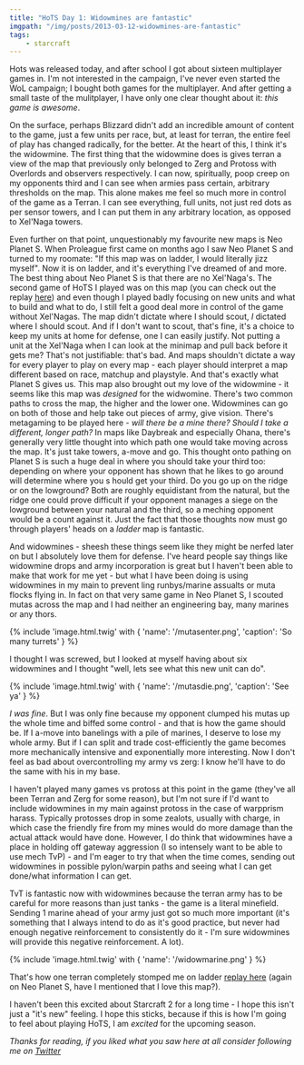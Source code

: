 ```yaml
---
title: "HoTS Day 1: Widowmines are fantastic"
imgpath: "/img/posts/2013-03-12-widowmines-are-fantastic"
tags:
    - starcraft
---
```


Hots was released today, and after school I got about sixteen multiplayer games in. I'm not interested in the campaign, 
I've never even started the WoL campaign; I bought both games for the multiplayer. And after getting a small taste of 
the mulitplayer, I have only one clear thought about it: _this game is awesome_.

On the surface, perhaps Blizzard didn't add an incredible amount of content to the game, just a few units per race, 
but, at least for terran, the entire feel of play has changed radically, for the better. At the heart of this, I think 
it's the widowmine. The first thing that the widowmine does is gives terran a view of the map that previously only 
belonged to Zerg and Protoss with Overlords and observers respectively. I can now, spiritually, poop creep on my opponents 
third and I can see when armies pass certain, arbitrary thresholds on the map. This alone makes me feel so much more in 
control of the game as a Terran. I can see everything, full units, not just red dots as per sensor towers, and I can put 
them in any arbitrary location, as opposed to Xel'Naga towers.

Even further on that point, unquestionably my favourite new maps is Neo Planet S. When Proleague first came on months 
ago I saw Neo Planet S and turned to my roomate: "If this map was on ladder, I would literally jizz myself". Now it is 
on ladder, and it's everything I've dreamed of and more. The best thing about Neo Planet S is that there are no Xel'Naga's. 
The second game of HoTS I played was on this map (you can check out the replay 
[here](http://fgtstarcraft.com/index.php?page=viewTopic.php&tid=115)) and even though I played badly focusing on 
new units and what to build and what to do, I still felt a good deal more in control of the game without Xel'Nagas. 
The map didn't dictate where I should scout, _I_ dictated where I should scout. And if I don't want to scout, that's fine, 
it's a choice to keep my units at home for defense, one I can easily justify. Not putting a unit at the Xel'Naga when 
I can look at the minimap and pull back before it gets me? That's not justifiable: that's bad. And maps shouldn't 
dictate a way for every player to play on every map - each player should interpret a map different based on race, 
matchup and playstyle. And that's exactly what Planet S gives us. This map also brought out my love of the widowmine - 
it seems like this map was _designed_ for the widwomine. There's two common paths to cross the map, the higher and 
the lower one. Widowmines can go on both of those and help take out pieces of army, give vision. There's metagaming to 
be played here - _will there be a mine there? Should I take a different, longer path?_ In maps like Daybreak and 
especially Ohana, there's generally very little  thought into which path one would take moving across the map. 
It's just take towers, a-move and go. This thought onto pathing on Planet S is such a huge deal in where you should 
take your third too: depending on where your opponent has shown that he likes to go around will determine where you s
hould get your third. Do you go up on the ridge or on the lowground? Both are roughly equidistant from the natural, 
but the ridge one could prove difficult if your opponent manages a siege on the lowground between your natural and the 
third, so a meching opponent would be a count against it. Just the fact that those thoughts now must go through players' 
heads on a _ladder_ map is fantastic.

And widowmines - sheesh these things seem like they might be nerfed later on but I absolutely love them for defense. 
I've heard people say things like widowmine drops and army incorporation is great but I haven't been able to make that 
work for me yet - but what I have been doing is using widowmines in my main to prevent ling runbys/marine assualts or 
muta flocks flying in. In fact on that very same game in Neo Planet S, I scouted mutas across the map and I had neither 
an engineering bay, many marines or any thors.

{% include 'image.html.twig' with {
    'name': '/mutasenter.png',
    'caption': 'So many turrets'
} %}

I thought I was screwed, but I looked at myself having about six widowmines and I thought "well, lets see what this 
new unit can do".

{% include 'image.html.twig' with {
    'name': '/mutasdie.png',
    'caption': 'See ya'
} %}

_I was fine_. But I was only fine because my opponent clumped his mutas up the whole time and biffed some control - 
and that is how the game should be. If I a-move into banelings with a pile of marines, I deserve to lose my whole army. 
But if I can split and trade cost-efficiently the game becomes more mechanically intensive and exponentially more interesting. 
Now I don't feel as bad about overcontrolling my army vs zerg: I know he'll have to do the same with his in my base.

I haven't played many games vs protoss at this point in the game (they've all been Terran and Zerg for some reason), 
but I'm not sure if I'd want to include widowmines in my main against protoss in the case of warpprism harass. 
Typically protosses drop in some zealots, usually with charge, in which case the friendly fire from my mines would do 
more damage than the actual attack would have done. However, I do think that widowmines have a place in holding off 
gateway aggression (I so intensely want to be able to use mech TvP) - and I'm eager to try that when the time comes, 
sending out widowmines in possible pylon/warpin paths and seeing what I can get done/what information I can get.

TvT is fantastic now with widowmines because the terran army has to be careful for more reasons than just tanks - the 
game is a literal minefield. Sending 1 marine ahead of your army just got so much more important (it's something that I 
always intend to do as it's good practice, but never had enough negative reinforcement to consistently do it - I'm 
sure widowmines will provide this negative reinforcement. A lot).

{% include 'image.html.twig' with {
    'name': '/widowmarine.png'
} %}

That's how one terran completely stomped me on ladder 
[replay here](http://fgtstarcraft.com/index.php?page=viewTopic.php&amp;tid=114) (again on Neo Planet S, have I mentioned 
that I love this map?).

I haven't been this excited about Starcraft 2 for a long time - I hope this isn't just a "it's new" feeling. I hope this 
sticks, because if this is how I'm going to feel about playing HoTS, I am _excited_ for the upcoming season.

_Thanks for reading, if you liked what you saw here at all consider following me on [Twitter](http://twitter.com/troypavlek)_
